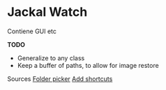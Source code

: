 # Jackal Watch

Contiene GUI etc


**TODO**
- Generalize to any class
- Keep a buffer of paths, to allow for image restore

Sources
[Folder picker](https://www.reddit.com/r/GTK/comments/16mv5fl/unsure_how_to_use_gtkfiledialog_to_return_the/)
[Add shortcuts](https://www.reddit.com/r/GTK/comments/utesgp/quit_doesnt_work_in_gtk4_with_python/)